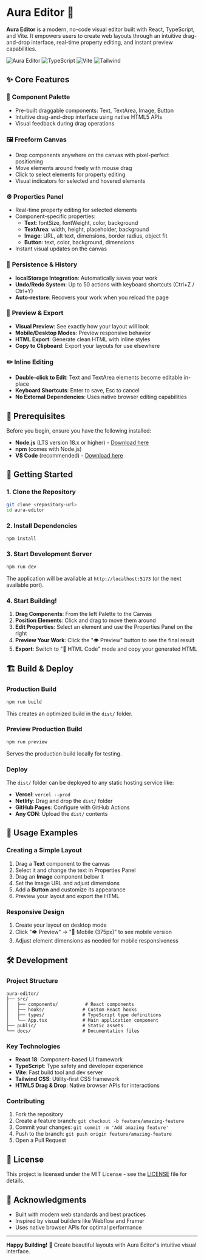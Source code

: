 # Aura Editor 🎨

**Aura Editor** is a modern, no-code visual editor built with React, TypeScript, and Vite. It empowers users to create web layouts through an intuitive drag-and-drop interface, real-time property editing, and instant preview capabilities.

![Aura Editor](https://img.shields.io/badge/React-18.x-blue) ![TypeScript](https://img.shields.io/badge/TypeScript-5.x-blue) ![Vite](https://img.shields.io/badge/Vite-7.x-purple) ![Tailwind](https://img.shields.io/badge/Tailwind-3.x-cyan)

## ✨ Core Features

### 🎯 **Component Palette**
- Pre-built draggable components: Text, TextArea, Image, Button
- Intuitive drag-and-drop interface using native HTML5 APIs
- Visual feedback during drag operations

### 🖼️ **Freeform Canvas**
- Drop components anywhere on the canvas with pixel-perfect positioning
- Move elements around freely with mouse drag
- Click to select elements for property editing
- Visual indicators for selected and hovered elements

### ⚙️ **Properties Panel**
- Real-time property editing for selected elements
- Component-specific properties:
  - **Text**: fontSize, fontWeight, color, background
  - **TextArea**: width, height, placeholder, background
  - **Image**: URL, alt text, dimensions, border radius, object fit
  - **Button**: text, color, background, dimensions
- Instant visual updates on the canvas

### 💾 **Persistence & History**
- **localStorage Integration**: Automatically saves your work
- **Undo/Redo System**: Up to 50 actions with keyboard shortcuts (Ctrl+Z / Ctrl+Y)
- **Auto-restore**: Recovers your work when you reload the page

### 👀 **Preview & Export**
- **Visual Preview**: See exactly how your layout will look
- **Mobile/Desktop Modes**: Preview responsive behavior
- **HTML Export**: Generate clean HTML with inline styles
- **Copy to Clipboard**: Export your layouts for use elsewhere

### ✏️ **Inline Editing**
- **Double-click to Edit**: Text and TextArea elements become editable in-place
- **Keyboard Shortcuts**: Enter to save, Esc to cancel
- **No External Dependencies**: Uses native browser editing capabilities

## 🔧 Prerequisites

Before you begin, ensure you have the following installed:

- **Node.js** (LTS version 18.x or higher) - [Download here](https://nodejs.org/)
- **npm** (comes with Node.js)
- **VS Code** (recommended) - [Download here](https://code.visualstudio.com/)

## 🚀 Getting Started

### 1. Clone the Repository

```bash
git clone <repository-url>
cd aura-editor
```

### 2. Install Dependencies

```bash
npm install
```

### 3. Start Development Server

```bash
npm run dev
```

The application will be available at `http://localhost:5173` (or the next available port).

### 4. Start Building!

1. **Drag Components**: From the left Palette to the Canvas
2. **Position Elements**: Click and drag to move them around
3. **Edit Properties**: Select an element and use the Properties Panel on the right
4. **Preview Your Work**: Click the "👁️ Preview" button to see the final result
5. **Export**: Switch to "📄 HTML Code" mode and copy your generated HTML

## 🏗️ Build & Deploy

### Production Build

```bash
npm run build
```

This creates an optimized build in the `dist/` folder.

### Preview Production Build

```bash
npm run preview
```

Serves the production build locally for testing.

### Deploy

The `dist/` folder can be deployed to any static hosting service like:
- **Vercel**: `vercel --prod`
- **Netlify**: Drag and drop the `dist/` folder
- **GitHub Pages**: Configure with GitHub Actions
- **Any CDN**: Upload the `dist/` contents

## 🎯 Usage Examples

### Creating a Simple Layout

1. Drag a **Text** component to the canvas
2. Select it and change the text in Properties Panel
3. Drag an **Image** component below it
4. Set the image URL and adjust dimensions
5. Add a **Button** and customize its appearance
6. Preview your layout and export the HTML

### Responsive Design

1. Create your layout on desktop mode
2. Click "👁️ Preview" → "📱 Mobile (375px)" to see mobile version
3. Adjust element dimensions as needed for mobile responsiveness

## 🛠️ Development

### Project Structure

```
aura-editor/
├── src/
│   ├── components/          # React components
│   ├── hooks/              # Custom React hooks
│   ├── types/              # TypeScript type definitions
│   └── App.tsx             # Main application component
├── public/                 # Static assets
└── docs/                   # Documentation files
```

### Key Technologies

- **React 18**: Component-based UI framework
- **TypeScript**: Type safety and developer experience
- **Vite**: Fast build tool and dev server
- **Tailwind CSS**: Utility-first CSS framework
- **HTML5 Drag & Drop**: Native browser APIs for interactions

### Contributing

1. Fork the repository
2. Create a feature branch: `git checkout -b feature/amazing-feature`
3. Commit your changes: `git commit -m 'Add amazing feature'`
4. Push to the branch: `git push origin feature/amazing-feature`
5. Open a Pull Request

## 📄 License

This project is licensed under the MIT License - see the [LICENSE](LICENSE) file for details.

## 🙏 Acknowledgments

- Built with modern web standards and best practices
- Inspired by visual builders like Webflow and Framer
- Uses native browser APIs for optimal performance

---

**Happy Building!** 🚀 Create beautiful layouts with Aura Editor's intuitive visual interface.